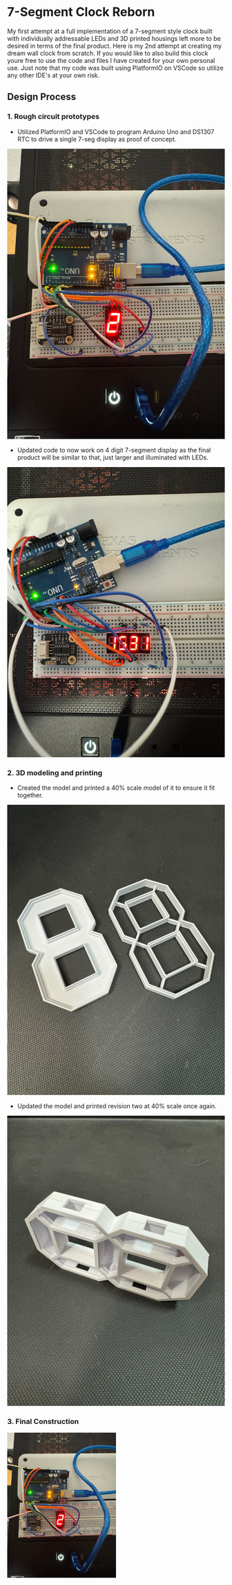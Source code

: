 # 7-Segment Clock Reborn
My first attempt at a full implementation of a 7-segment style clock built with individually addressable LEDs and 3D printed housings left more to be desired in terms of the final product. Here is my 2nd attempt at creating my dream wall clock from scratch. If you would like to also build this clock youre free to use the code and files I have created for your own personal use. Just note that my code was built using PlatformIO on VSCode so utilize any other IDE's at your own risk. 

## Design Process
### 1. Rough circuit prototypes
- Utilized PlatformIO and VSCode to program Arduino Uno and DS1307 RTC to drive a single 7-seg display as proof of concept.

![Photo of seconds on single 7-seg display](https://github.com/Chompinz/7_Segment_Clock_Reborn/blob/main/.photos/IMG_8383.jpg?raw=true)
- Updated code to now work on 4 digit 7-segment display as the final product will be similar to that, just larger and illuminated with LEDs.

![Photo of hours and minutes on 4 digit 7-seg display](https://github.com/Chompinz/7_Segment_Clock_Reborn/blob/main/.photos/IMG_8385.jpg?raw=true)
### 2. 3D modeling and printing
- Created the model and printed a 40% scale model of it to ensure it fit together.

![Photo of 1st revision 40% model](https://github.com/Chompinz/7_Segment_Clock_Reborn/blob/main/.photos/IMG_8391.jpg?raw=true)
- Updated the model and printed revision two at 40% scale once again.

![Photo of 2nd revision 40% model](https://github.com/Chompinz/7_Segment_Clock_Reborn/blob/main/.photos/IMG_8395.jpg?raw=true)
### 3. Final Construction 


<picture>
  <img src="https://github.com/Chompinz/7_Segment_Clock_Reborn/raw/main/.photos/IMG_8383.jpg?raw=true" alt="Photo of seconds on single 7-seg display" style="max-width: 50%;">
</picture>


